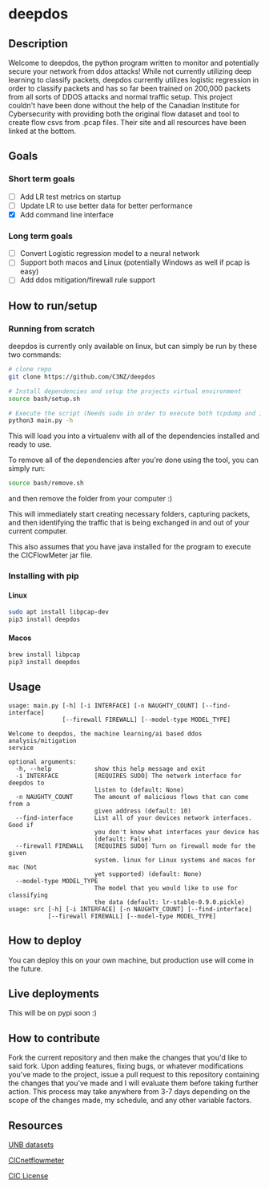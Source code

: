 # deepdos

## Description
Welcome to deepdos, the python program written to monitor and potentially secure your network
from ddos attacks! While not currently utilizing deep learning to classify packets, deepdos currently
utilizes logistic regression in order to classify packets and has so far been trained on 200,000 packets from
all sorts of DDOS attacks and normal traffic setup. This project couldn't have been
done without the help of the Canadian Institute for Cybersecurity with providing both the original flow dataset 
and tool to create flow csvs from .pcap files. Their site and all resources have been linked at the bottom.


## Goals
### Short term goals
- [ ] Add LR test metrics on startup
- [ ] Update LR to use better data for better performance
- [x] Add command line interface

### Long term goals
- [ ] Convert Logistic regression model to a neural network
- [ ] Support both macos and Linux (potentially Windows as well if pcap is easy)
- [ ] Add ddos mitigation/firewall rule support

## How to run/setup
### Running from scratch
deepdos is currently only available on linux, but can simply be run by these two commands:
```bash
# clone repo
git clone https://github.com/C3NZ/deepdos

# Install dependencies and setup the projects virtual environment
source bash/setup.sh

# Execute the script (Needs sudo in order to execute both tcpdump and iptables)
python3 main.py -h
```
This will load you into a virtualenv with all of the dependencies installed and ready to use.

To remove all of the dependencies after you're done using the tool, you can simply run:
```bash
source bash/remove.sh
```

and then remove the folder from your computer :)

This will immediately start creating necessary folders, capturing packets, and then identifying
the traffic that is being exchanged in and out of your current computer.

This also assumes that you have java installed for the program to execute the CICFlowMeter jar
file.

### Installing with pip
#### Linux
```bash
sudo apt install libpcap-dev
pip3 install deepdos
```

#### Macos
```bash
brew install libpcap
pip3 install deepdos
```
## Usage
```
usage: main.py [-h] [-i INTERFACE] [-n NAUGHTY_COUNT] [--find-interface]
               [--firewall FIREWALL] [--model-type MODEL_TYPE]

Welcome to deepdos, the machine learning/ai based ddos analysis/mitigation
service

optional arguments:
  -h, --help            show this help message and exit
  -i INTERFACE          [REQUIRES SUDO] The network interface for deepdos to
                        listen to (default: None)
  -n NAUGHTY_COUNT      The amount of malicious flows that can come from a
                        given address (default: 10)
  --find-interface      List all of your devices network interfaces. Good if
                        you don't know what interfaces your device has
                        (default: False)
  --firewall FIREWALL   [REQUIRES SUDO] Turn on firewall mode for the given
                        system. linux for Linux systems and macos for mac (Not
                        yet supported) (default: None)
  --model-type MODEL_TYPE
                        The model that you would like to use for classifying
                        the data (default: lr-stable-0.9.0.pickle)
usage: src [-h] [-i INTERFACE] [-n NAUGHTY_COUNT] [--find-interface]
           [--firewall FIREWALL] [--model-type MODEL_TYPE]
```

## How to deploy
You can deploy this on your own machine, but production use will come in the future.

## Live deployments
This will be on pypi soon :)

## How to contribute
Fork the current repository and then make the changes that you'd like to said fork. Upon adding features, fixing bugs,
or whatever modifications you've made to the project, issue a pull request to this repository containing the changes that you've made
and I will evaluate them before taking further action. This process may take anywhere from 3-7 days depending on the scope of the changes made, 
my schedule, and any other variable factors.

## Resources
[UNB datasets](https://www.unb.ca/cic/datasets/)

[CICnetflowmeter](http://www.netflowmeter.ca/netflowmeter.html)

[CIC License](CIC_LICENSE.txt)
